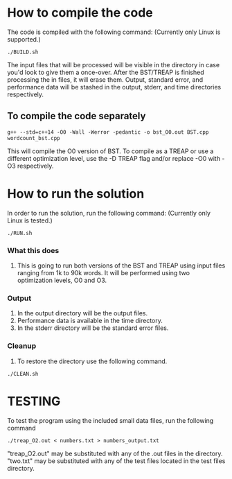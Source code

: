 # How to compile the code

The code is compiled with the following command: (Currently only Linux is supported.)

```
./BUILD.sh
```

The input files that will be processed will be visible in the directory in case you'd look to give them a once-over. After the BST/TREAP is finished processing the in files, it will erase them. Output, standard error, and performance data will be stashed in the output, stderr, and time directories respectively.

## To compile the code separately

``` 
g++ --std=c++14 -O0 -Wall -Werror -pedantic -o bst_O0.out BST.cpp wordcount_bst.cpp
```

This will compile the O0 version of BST. To compile as a TREAP or use a different optimization level, use the -D TREAP flag and/or replace -O0 with -O3 respectively. 

# How to run the solution

In order to run the solution, run the following command: (Currently only Linux is tested.)

```
./RUN.sh
```

### What this does

1. This is going to run both versions of the BST and TREAP using input files ranging from 1k to 90k words. It will be performed using two optimization levels, O0 and O3.

### Output

1. In the output directory will be the output files.
2. Performance data is available in the time directory.
3. In the stderr directory will be the standard error files.

### Cleanup

1. To restore the directory use the following command.

``` 
./CLEAN.sh
```

# TESTING

To test the program using the included small data files, run the following command

``` 
./treap_O2.out < numbers.txt > numbers_output.txt
```

"treap_O2.out" may be substituted with any of the .out files in the directory. "two.txt" may be substituted with any of the test files located in the test files directory.